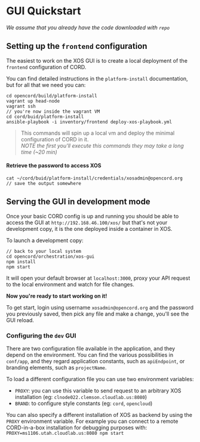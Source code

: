 # GUI Quickstart

_We assume that you already have the code downloaded with `repo`_

## Setting up the `frontend` configuration

The easiest to work on the XOS GUI is to create a local deployment of the `frontend` configuration of CORD.

You can find detailed instructions in the `platform-install` documentation, but for all that we need you can: 

```
cd opencord/build/platform-install
vagrant up head-node
vagrant ssh
// you're now inside the vagrant VM
cd cord/buid/platform-install
ansible-playbook -i inventory/frontend deploy-xos-playbook.yml
```


> This commands will spin up a local vm and deploy the minimal configuration of CORD in it. <br/>
> _NOTE the first you'll execute this commands they may take a long time (~20 min)_

#### Retrieve the password to access XOS
```
cat ~/cord/buid/platform-install/credentials/xosadmin@opencord.org
// save the output somewhere
```

## Serving the GUI in development mode

Once your basic CORD config is up and running you should be able to access the GUI at `http://192.168.46.100/xos/`
but that's not your development copy, it is the one deployed inside a container in XOS.

To launch a development copy:
```
// back to your local system
cd opencord/orchestration/xos-gui
npm install
npm start
```

It will open your default browser at `localhost:3000`, proxy your API request to the local environment and watch for file changes.

**Now you're ready to start working on it!**

To get start, login using username `xosadmin@opencord.org` and the password you previously saved,
then pick any file and make a change, you'll see the GUI reload.

### Configuring the `dev` GUI

There are two configuration file available in the application, and they depend on the environment. You can find the various possibilities in `conf/app`, and they regard application constants, such as `apiEndpoint`, or branding elements, such as `projectName`.

To load a different configuration file you can use two environment variables:
- `PROXY`: you can use this variable to send request to an arbitrary XOS installation (eg: `clnode022.clemson.cloudlab.us:8080`)
- `BRAND`: to configure style constants (eg: `cord`, `opencloud`)

You can also specify a different installation of XOS as backend by using the `PROXY` environment variable.
For example you can connect to a remote CORD-in-a-box installation for debugging purposes with:
`PROXY=ms1106.utah.cloudlab.us:8080 npm start`
